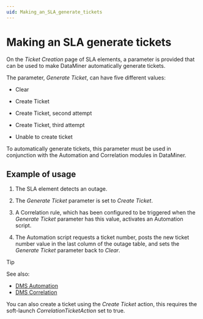 ```yaml
---
uid: Making_an_SLA_generate_tickets
---
```


# Making an SLA generate tickets

On the *Ticket Creation* page of SLA elements, a parameter is provided that can be used to make DataMiner automatically generate tickets.

The parameter, *Generate Ticket*, can have five different values:

- Clear

- Create Ticket

- Create Ticket, second attempt

- Create Ticket, third attempt

- Unable to create ticket

To automatically generate tickets, this parameter must be used in conjunction with the Automation and Correlation modules in DataMiner.

## Example of usage

1. The SLA element detects an outage.

1. The *Generate Ticket* parameter is set to *Create Ticket*.

1. A Correlation rule, which has been configured to be triggered when the *Generate Ticket* parameter has this value, activates an Automation script.

1. The Automation script requests a ticket number, posts the new ticket number value in the last column of the outage table, and sets the *Generate Ticket* parameter back to *Clear*.

> [!TIP]
> See also:
> - [DMS Automation](xref:automation#dms-automation)
> - [DMS Correlation](xref:correlation#dms-correlation)
>
> You can also create a ticket using the *Create Ticket* action, this requires the soft-launch *CorrelationTicketAction* set to true.


